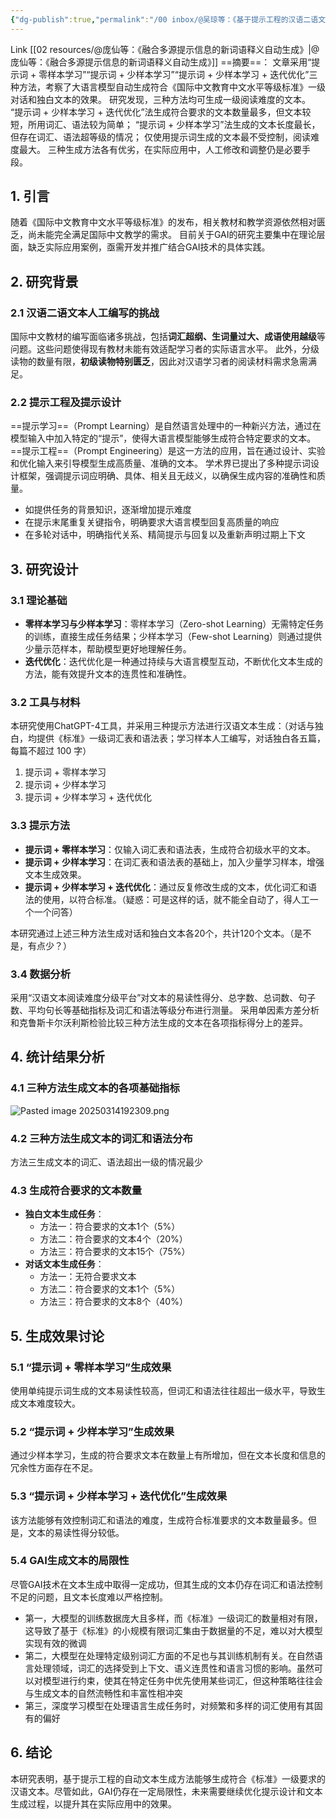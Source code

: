 ```yaml
---
{"dg-publish":true,"permalink":"/00 inbox/@吴琼等：《基于提示工程的汉语二语文本自动生成研究》/","created":"2025-03-14T19:00:00.936+08:00","updated":"2025-03-16T14:14:07.607+08:00"}
---
```


Link [[02 resources/@庞仙等：《融合多源提示信息的新词语释义自动生成》\|@庞仙等：《融合多源提示信息的新词语释义自动生成》]]
==摘要==：
文章采用“提示词 + 零样本学习”“提示词 + 少样本学习”“提示词 + 少样本学习 + 迭代优化”三种方法，考察了大语言模型自动生成符合《国际中文教育中文水平等级标准》一级对话和独白文本的效果。
研究发现，三种方法均可生成一级阅读难度的文本。
“提示词 + 少样本学习 + 迭代优化”法生成符合要求的文本数量最多，但文本较短，所用词汇、语法较为简单；
“提示词 + 少样本学习”法生成的文本长度最长，但存在词汇、语法超等级的情况；
仅使用提示词生成的文本最不受控制，阅读难度最大。
三种生成方法各有优劣，在实际应用中，人工修改和调整仍是必要手段。
## 1. 引言
随着《国际中文教育中文水平等级标准》的发布，相关教材和教学资源依然相对匮乏，尚未能完全满足国际中文教学的需求。
目前关于GAI的研究主要集中在理论层面，缺乏实际应用案例，亟需开发并推广结合GAI技术的具体实践。

## 2. 研究背景

### 2.1 汉语二语文本人工编写的挑战

国际中文教材的编写面临诸多挑战，包括**词汇超纲、生词量过大、成语使用越级**等问题。这些问题使得现有教材未能有效适配学习者的实际语言水平。
此外，分级读物的数量有限，**初级读物特别匮乏**，因此对汉语学习者的阅读材料需求急需满足。

### 2.2 提示工程及提示设计
==提示学习==（Prompt Learning）是自然语言处理中的一种新兴方法，通过在模型输入中加入特定的“提示”，使得大语言模型能够生成符合特定要求的文本。
==提示工程==（Prompt Engineering）是这一方法的应用，旨在通过设计、实验和优化输入来引导模型生成高质量、准确的文本。
学术界已提出了多种提示词设计框架，强调提示词应明确、具体、相关且无歧义，以确保生成内容的准确性和质量。
- 如提供任务的背景知识，逐渐增加提示难度
- 在提示末尾重复关键指令，明确要求大语言模型回复高质量的响应
- 在多轮对话中，明确指代关系、精简提示与回复以及重新声明过期上下文

## 3. 研究设计
### 3.1 理论基础
- **零样本学习与少样本学习**：零样本学习（Zero-shot Learning）无需特定任务的训练，直接生成任务结果；少样本学习（Few-shot Learning）则通过提供少量示范样本，帮助模型更好地理解任务。
- **迭代优化**：迭代优化是一种通过持续与大语言模型互动，不断优化文本生成的方法，能有效提升文本的连贯性和准确性。

### 3.2 工具与材料
本研究使用ChatGPT-4工具，并采用三种提示方法进行汉语文本生成：（对话与独白，均提供《标准》一级词汇表和语法表；学习样本人工编写，对话独白各五篇，每篇不超过 100 字）
1. 提示词 + 零样本学习
2. 提示词 + 少样本学习
3. 提示词 + 少样本学习 + 迭代优化

### 3.3 提示方法
- **提示词 + 零样本学习**：仅输入词汇表和语法表，生成符合初级水平的文本。
- **提示词 + 少样本学习**：在词汇表和语法表的基础上，加入少量学习样本，增强文本生成效果。
- **提示词 + 少样本学习 + 迭代优化**：通过反复修改生成的文本，优化词汇和语法的使用，以符合标准。（疑惑：可是这样的话，就不能全自动了，得人工一个一个问答）

本研究通过上述三种方法生成对话和独白文本各20个，共计120个文本。（是不是，有点少？）
### 3.4 数据分析
采用“汉语文本阅读难度分级平台”对文本的易读性得分、总字数、总词数、句子数、平均句长等基础指标及词汇和语法等级分布进行测量。
采用单因素方差分析和克鲁斯卡尔沃利斯检验比较三种方法生成的文本在各项指标得分上的差异。

## 4. 统计结果分析
### 4.1 三种方法生成文本的各项基础指标
![Pasted image 20250314192309.png](/img/user/09%20settings/Z%20attachment/Pasted%20image%2020250314192309.png)

### 4.2   三种方法生成文本的词汇和语法分布
方法三生成文本的词汇、语法超出一级的情况最少

### 4.3 生成符合要求的文本数量
- **独白文本生成任务**：
  - 方法一：符合要求的文本1个（5%）
  - 方法二：符合要求的文本4个（20%）
  - 方法三：符合要求的文本15个（75%）
- **对话文本生成任务**：
  - 方法一：无符合要求文本
  - 方法二：符合要求的文本1个（5%）
  - 方法三：符合要求的文本8个（40%）

## 5. 生成效果讨论
### 5.1 “提示词 + 零样本学习”生成效果
使用单纯提示词生成的文本易读性较高，但词汇和语法往往超出一级水平，导致生成文本难度较大。

### 5.2 “提示词 + 少样本学习”生成效果
通过少样本学习，生成的符合要求文本在数量上有所增加，但在文本长度和信息的冗余性方面存在不足。

### 5.3 “提示词 + 少样本学习 + 迭代优化”生成效果
该方法能够有效控制词汇和语法的难度，生成符合标准要求的文本数量最多。但是，文本的易读性得分较低。

### 5.4 GAI生成文本的局限性
尽管GAI技术在文本生成中取得一定成功，但其生成的文本仍存在词汇和语法控制不足的问题，且文本长度难以严格控制。
- 第一，大模型的训练数据庞大且多样，而《标准》一级词汇的数量相对有限，这导致了基于《标准》的小规模有限词汇集由于数据量的不足，难以对大模型实现有效的微调
- 第二，大模型在处理特定级别词汇方面的不足也与其训练机制有关。在自然语言处理领域，词汇的选择受到上下文、语义连贯性和语言习惯的影响。虽然可以对模型进行约束，使其在特定任务中优先使用某些词汇，但这种策略往往会与生成文本的自然流畅性和丰富性相冲突
- 第三，深度学习模型在处理语言生成任务时，对频繁和多样的词汇使用有其固有的偏好

## 6. 结论
本研究表明，基于提示工程的自动文本生成方法能够生成符合《标准》一级要求的汉语文本。尽管如此，GAI仍存在一定局限性，未来需要继续优化提示设计和文本生成过程，以提升其在实际应用中的效果。

